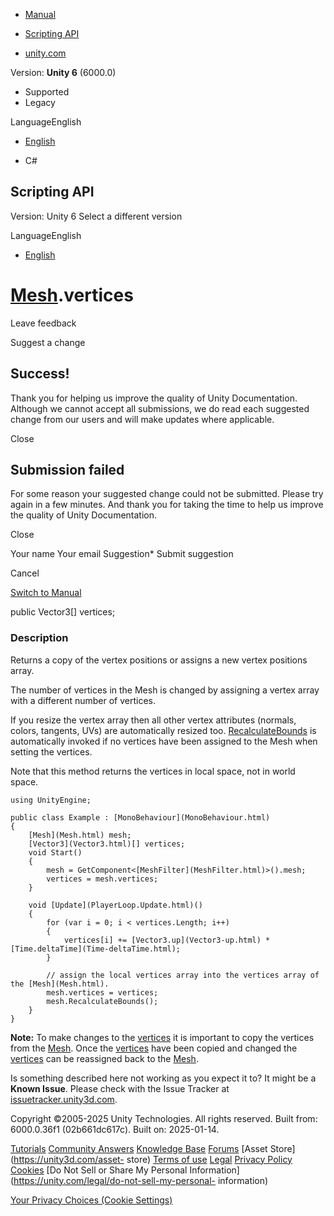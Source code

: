 [ ]()

  * [Manual](../Manual/index.html)
  * [Scripting API](../ScriptReference/index.html)

  * [unity.com](https://unity.com/)

Version: **Unity 6** (6000.0)

  * Supported
  * Legacy

LanguageEnglish

  * [English]()

  * C#

[ ](https://docs.unity3d.com)

## Scripting API

Version: Unity 6 Select a different version

LanguageEnglish

  * [English]()

#  [Mesh](Mesh.html).vertices

Leave feedback

Suggest a change

## Success!

Thank you for helping us improve the quality of Unity Documentation. Although
we cannot accept all submissions, we do read each suggested change from our
users and will make updates where applicable.

Close

## Submission failed

For some reason your suggested change could not be submitted. Please <a>try
again</a> in a few minutes. And thank you for taking the time to help us
improve the quality of Unity Documentation.

Close

Your name Your email Suggestion* Submit suggestion

Cancel

[Switch to Manual](../Manual/class-Mesh.html "Go to Mesh Component in the
Manual")

public Vector3[] vertices;

### Description

Returns a copy of the vertex positions or assigns a new vertex positions
array.

The number of vertices in the Mesh is changed by assigning a vertex array with
a different number of vertices.  
  
If you resize the vertex array then all other vertex attributes (normals,
colors, tangents, UVs) are automatically resized too.
[RecalculateBounds](Mesh.RecalculateBounds.html) is automatically invoked if
no vertices have been assigned to the Mesh when setting the vertices.  
  
Note that this method returns the vertices in local space, not in world space.

    
    
    using UnityEngine;  
      
    public class Example : [MonoBehaviour](MonoBehaviour.html)
    {
        [Mesh](Mesh.html) mesh;
        [Vector3](Vector3.html)[] vertices;
        void Start()
        {
            mesh = GetComponent<[MeshFilter](MeshFilter.html)>().mesh;
            vertices = mesh.vertices;
        }  
      
        void [Update](PlayerLoop.Update.html)()
        {
            for (var i = 0; i < vertices.Length; i++)
            {
                vertices[i] += [Vector3.up](Vector3-up.html) * [Time.deltaTime](Time-deltaTime.html);
            }  
      
            // assign the local vertices array into the vertices array of the [Mesh](Mesh.html).
            mesh.vertices = vertices;
            mesh.RecalculateBounds();
        }
    }
    

**Note:** To make changes to the [vertices](Mesh-vertices.html) it is
important to copy the vertices from the [Mesh](Mesh.html). Once the
[vertices](Mesh-vertices.html) have been copied and changed the
[vertices](Mesh-vertices.html) can be reassigned back to the
[Mesh](Mesh.html).

Is something described here not working as you expect it to? It might be a
**Known Issue**. Please check with the Issue Tracker at
[issuetracker.unity3d.com](https://issuetracker.unity3d.com).

Copyright ©2005-2025 Unity Technologies. All rights reserved. Built from:
6000.0.36f1 (02b661dc617c). Built on: 2025-01-14.

[Tutorials](https://unity3d.com/learn) [Community
Answers](https://answers.unity3d.com) [Knowledge
Base](https://support.unity3d.com/hc/en-us)
[Forums](https://forum.unity3d.com) [Asset Store](https://unity3d.com/asset-
store) [Terms of use](https://docs.unity3d.com/Manual/TermsOfUse.html)
[Legal](https://unity.com/legal) [Privacy
Policy](https://unity.com/legal/privacy-policy)
[Cookies](https://unity.com/legal/cookie-policy) [Do Not Sell or Share My
Personal Information](https://unity.com/legal/do-not-sell-my-personal-
information)

[Your Privacy Choices (Cookie Settings)](javascript:void\(0\);)

